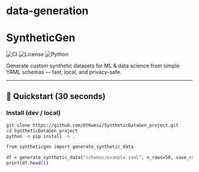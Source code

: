 # data-generation
# SyntheticGen

![CI](https://github.com/OtKwesi/SyntheticDataGen_project/actions/workflows/ci.yml/badge.svg)
![License](https://img.shields.io/github/license/OtKwesi/SyntheticDataGen_project)
![Python](https://img.shields.io/badge/python-3.10%2B-blue)

Generate custom synthetic datasets for ML & data science from simple YAML schemas — fast, local, and privacy-safe.

---

## 🚀 Quickstart (30 seconds)

### Install (dev / local)
```bash
git clone https://github.com/OtKwesi/SyntheticDataGen_project.git
cd SyntheticDataGen_project
python -m pip install -e .

from syntheticgen import generate_synthetic_data

df = generate_synthetic_data("schemas/example.yaml", n_rows=50, save_csv=True, filename="sample.csv")
print(df.head())

